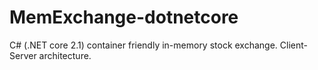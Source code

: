 # MemExchange-dotnetcore
C# (.NET core 2.1) container friendly in-memory stock exchange. Client-Server architecture.

